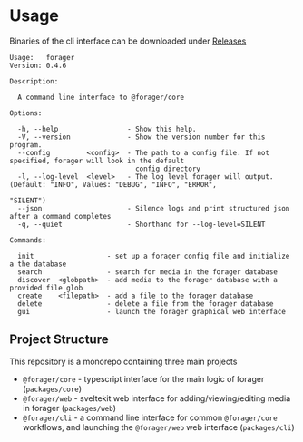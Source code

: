 # Usage
Binaries of the cli interface can be downloaded under [Releases](https://github.com/andykais/forager/releases)
```
Usage:   forager
Version: 0.4.6  

Description:

  A command line interface to @forager/core

Options:

  -h, --help                 - Show this help.                                                                                                                   
  -V, --version              - Show the version number for this program.                                                                                         
  --config         <config>  - The path to a config file. If not specified, forager will look in the default                                                     
                               config directory                                                                                                                  
  -l, --log-level  <level>   - The log level forager will output.                                             (Default: "INFO", Values: "DEBUG", "INFO", "ERROR",
                                                                                                              "SILENT")                                          
  --json                     - Silence logs and print structured json after a command completes                                                                  
  -q, --quiet                - Shorthand for --log-level=SILENT                                                                                                  

Commands:

  init                  - set up a forager config file and initialize a the database 
  search                - search for media in the forager database                   
  discover  <globpath>  - add media to the forager database with a provided file glob
  create    <filepath>  - add a file to the forager database                         
  delete                - delete a file from the forager database                    
  gui                   - launch the forager graphical web interface
```

## Project Structure
This repository is a monorepo containing three main projects
- `@forager/core` - typescript interface for the main logic of forager (`packages/core`)
- `@forager/web` - sveltekit web interface for adding/viewing/editing media in forager (`packages/web`)
- `@forager/cli` - a command line interface for common `@forager/core` workflows, and launching the `@forager/web` web interface (`packages/cli`)

  
